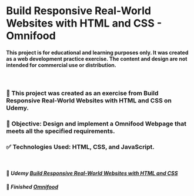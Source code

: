 # Build Responsive Real-World Websites with HTML and CSS - Omnifood

#### This project is for educational and learning purposes only. It was created as a web development practice exercise. The content and design are not intended for commercial use or distribution.

<br />

### 🚀 This project was created as an exercise from Build Responsive Real-World Websites with HTML and CSS on Udemy.

### 🎯 Objective: Design and implement a Omnifood Webpage that meets all the specified requirements.

### ✅ Technologies Used: HTML, CSS, and JavaScript.

<br />

#### 🔗 *Udemy [Build Responsive Real-World Websites with HTML and CSS](https://www.udemy.com/share/101Wtc3@2FmqZtJfmOshuA5Cut4D5-e81DSa85ZeF9_iT1jflLesxpvvcG9U6K0nSlV1QsmVzA==/)*

#### 🔗 *Finished [Omnifood](https://vinvieri.github.io/Udemy-Omnifood/)*
